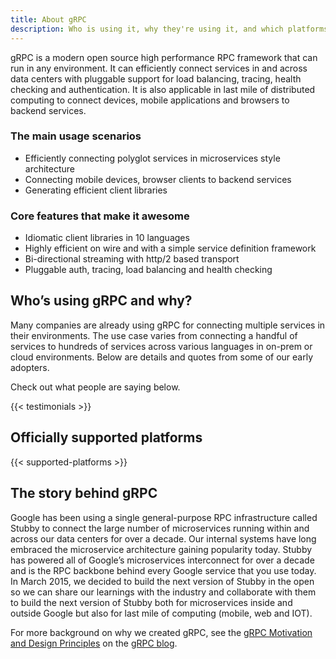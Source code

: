 ```yaml
---
title: About gRPC
description: Who is using it, why they're using it, and which platforms support it
---
```


gRPC is a modern open source high performance RPC framework that can run in any
environment. It can efficiently connect services in and across data centers with
pluggable support for load balancing, tracing, health checking and
authentication. It is also applicable in last mile of distributed computing to
connect devices, mobile applications and browsers to backend services.

### The main usage scenarios

* Efficiently connecting polyglot services in microservices style architecture
* Connecting mobile devices, browser clients to backend services
* Generating efficient client libraries

### Core features that make it awesome

* Idiomatic client libraries in 10 languages
* Highly efficient on wire and with a simple service definition framework
* Bi-directional streaming with http/2 based transport
* Pluggable auth, tracing, load balancing and health checking

## Who’s using gRPC and why?

Many companies are already using gRPC for connecting multiple services in their
environments. The use case varies from connecting a handful of services to
hundreds of services across various languages in on-prem or cloud environments.
Below are details and quotes from some of our early adopters.

Check out what people are saying below.

{{< testimonials >}}

## Officially supported platforms

{{< supported-platforms >}}

## The story behind gRPC

Google has been using a single general-purpose RPC infrastructure called Stubby
to connect the large number of microservices running within and across our data
centers for over a decade. Our internal systems have long embraced the
microservice architecture gaining popularity today. Stubby has powered all of
Google’s microservices interconnect for over a decade and is the RPC backbone
behind every Google service that you use today. In March 2015, we decided to
build the next version of Stubby in the open so we can share our learnings with
the industry and collaborate with them to build the next version of Stubby both
for microservices inside and outside Google but also for last mile of computing
(mobile, web and IOT).

For more background on why we created gRPC, see the [gRPC Motivation and Design
Principles](/blog/principles) on the [gRPC blog](/blog).

